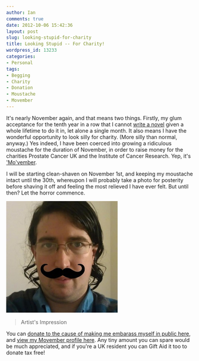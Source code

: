 ```yaml
---
author: Ian
comments: true
date: 2012-10-06 15:42:36
layout: post
slug: looking-stupid-for-charity
title: Looking Stupid -- For Charity!
wordpress_id: 13233
categories:
- Personal
tags:
- Begging
- Charity
- Donation
- Moustache
- Movember
---
```


It's nearly November again, and that means two things.  Firstly, my glum acceptance for the tenth year in a row that I cannot [write a novel](http://www.nanowrimo.org) given a whole lifetime to do it in, let alone a single month.  It also means I have the wonderful opportunity to look silly for charity.  (More silly than normal, anyway.)  Yes indeed, I have been coerced into growing a ridiculous moustache for the duration of November, in order to raise money for the charities Prostate Cancer UK and the Institute of Cancer Research.  Yep, it's ['Mo'vember](http://uk.movember.com/?home).

I will be starting clean-shaven on November 1st, and keeping my moustache intact until the 30th, whereupon I will probably take a photo for posterity before shaving it off and feeling the most relieved I have ever felt. But until then? Let the horror commence.

[![Ian with Moustache](/blog/2012/10/ianplusmoustache-300x300.jpg)](/blog/2012/10/ianplusmoustache.jpg)

> Artist's Impression

You can [donate to the cause of making me embarass myself in public here](https://www.movember.com/uk/donate/payment/member_id/2958713/), and [view my Movember profile here](http://uk.movember.com/mospace/2958713).  Any tiny amount you can spare would be much appreciated, and if you're a UK resident you can Gift Aid it too to donate tax free!
